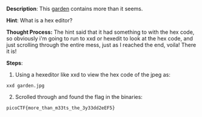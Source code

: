
**Description**:
This [garden](https://jupiter.challenges.picoctf.org/static/4153422e18d40363e7ffc7e15a108683/garden.jpg) contains more than it seems.

**Hint**:
What is a hex editor?

**Thought Process:**
The hint said that it had something to with the hex code, so obviously i'm going to run to xxd or hexedit to look at the hex code, and just scrolling through the entire mess, just as I reached the end, voila! There it is!

**Steps**:

1. Using a hexeditor like xxd to view the hex code of the jpeg as:
```
xxd garden.jpg
```

2. Scrolled through and found the flag in the binaries:
```
picoCTF{more_than_m33ts_the_3y33dd2eEF5}
```